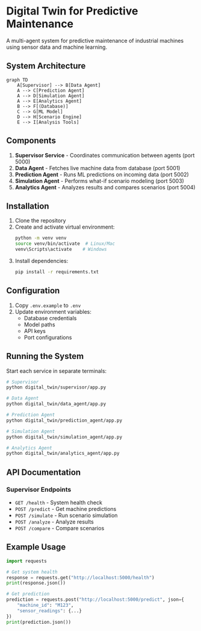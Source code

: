 # Digital Twin for Predictive Maintenance

A multi-agent system for predictive maintenance of industrial machines using sensor data and machine learning.

## System Architecture

```mermaid
graph TD
    A[Supervisor] --> B[Data Agent]
    A --> C[Prediction Agent] 
    A --> D[Simulation Agent]
    A --> E[Analytics Agent]
    B --> F[(Database)]
    C --> G[ML Model]
    D --> H[Scenario Engine]
    E --> I[Analysis Tools]
```

## Components

1. **Supervisor Service** - Coordinates communication between agents (port 5000)
2. **Data Agent** - Fetches live machine data from database (port 5001)
3. **Prediction Agent** - Runs ML predictions on incoming data (port 5002)
4. **Simulation Agent** - Performs what-if scenario modeling (port 5003)  
5. **Analytics Agent** - Analyzes results and compares scenarios (port 5004)

## Installation

1. Clone the repository
2. Create and activate virtual environment:
   ```bash
   python -m venv venv
   source venv/bin/activate  # Linux/Mac
   venv\Scripts\activate    # Windows
   ```
3. Install dependencies:
   ```bash
   pip install -r requirements.txt
   ```

## Configuration

1. Copy `.env.example` to `.env`
2. Update environment variables:
   - Database credentials
   - Model paths
   - API keys
   - Port configurations

## Running the System

Start each service in separate terminals:

```bash
# Supervisor
python digital_twin/supervisor/app.py

# Data Agent  
python digital_twin/data_agent/app.py

# Prediction Agent
python digital_twin/prediction_agent/app.py

# Simulation Agent
python digital_twin/simulation_agent/app.py

# Analytics Agent
python digital_twin/analytics_agent/app.py
```

## API Documentation

### Supervisor Endpoints

- `GET /health` - System health check
- `POST /predict` - Get machine predictions
- `POST /simulate` - Run scenario simulation
- `POST /analyze` - Analyze results
- `POST /compare` - Compare scenarios

## Example Usage

```python
import requests

# Get system health
response = requests.get("http://localhost:5000/health")
print(response.json())

# Get prediction
prediction = requests.post("http://localhost:5000/predict", json={
    "machine_id": "M123",
    "sensor_readings": {...}
})
print(prediction.json())
